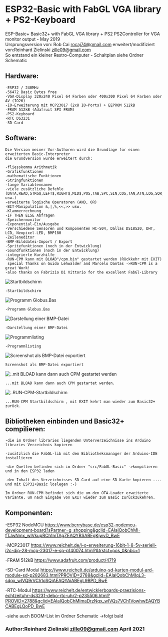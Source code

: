 # ESP32-Basic with FabGL VGA library + PS2-Keyboard
ESP-Basic+
Basic32+ with FabGL VGA library + PS2 PS2Controller 
for VGA monitor output - May 2019       
Ursprungsversion von: Rob Cai <rocaj74@gmail.com>
erweitert/modifiziert von:Reinhard Zielinski <zille09@gmail.com>                                                                   
So entstand ein kleiner Restro-Computer - Schaltplan siehe Ordner Schematic


## Hardware:
```
-ESP32 / 240MHz
-56472 Basic Bytes free
-VGA-Display 320x240 Pixel 64 Farben oder 400x300 Pixel 64 Farben oder AV (IO26)
-IO-Erweiterung mit MCP23017 (2x8 IO-Ports) + EEPROM 512kB 
-FRAM 512kB (Adafruit SPI FRAM)
-PS2-Keyboard 
-RTC DS3231 
-SD-Card
```



## Software:
```
Die Version meiner Vor-Authoren wird die Grundlage für einen erweiterten Basic-Interpreter
die Grundversion wurde erweitert durch:   

-fliesskomma Arithmetik
-Grafikfunktionen 	
-mathematische Funktionen 	
-Stringfunktionen 	
-lange Variablennamen  	
-viele zusätzliche Befehle (DATA,READ,STRG$,LEFT$,RIGHT$,MID$,POS,TAB,SPC,SIN,COS,TAN,ATN,LOG,SQR,PI usw.) 	
-erweiterte logische Operatoren (AND, OR) 	
-BIT-Manipulation &,|,%,<<,>> usw. 	
-Klammerrechnung 	
-IF THEN ELSE Abfragen 	
-Speichermonitor 	
-Exponential-Ein/Ausgabe 	
-Verschiedene Sensoren und Komponenten HC-S04, Dallas DS18S20, DHT, LCD, Neopixel-LED, BMP180 	
-Zeileneditor 
-BMP-Bilddatei-Import / Export
-Spritefunktionen (noch in der Entwicklung)
-Soundfunktionen (noch in der Entwicklung)
-integrierte Kurzhilfe
-RUN-CPM kann mit BLOAD"/cpm.bin" gestartet werden (Rückkehr mit EXIT)
 special Thanks on Guido Lehwalder and Marcelo Dantas ->RUN-CPM is a great Work!
-also thanks on Fabrizio Di Vittorio for the excellent FabGl-Library

```
![Startbildschirm](IMG/start.JPG) 
```
-Startbildschirm
```
![Programm Globus.Bas](IMG/globus.JPG)
```
-Programm Globus.Bas
```
![Darstellung einer BMP-Datei](IMG/norw.JPG)
```
-Darstellung einer BMP-Datei
```
![Programmlisting](IMG/prgm.JPG)
```
-Programmlisting
```

![Screenshot als BMP-Datei exportiert](IMG/export.png)
```
Screenshot als BMP-Datei exportiert
```

![..mit BLOAD kann dann auch CPM gestartet werden](IMG/Bload.JPG)
```
...mit BLOAD kann dann auch CPM gestartet werden.
```

![..RUN-CPM-Startbildschirm](IMG/cpm.JPG)
```
...RUN-CPM Startbildschirm , mit EXIT kehrt man wieder zum Basic32+ zurück.
```

## Bibliotheken einbinden und Basic32+ compilieren:
```
-die im Ordner libraries liegenden Unterverzeichnisse ins Arduino libraries-Verzeichnis kopieren

-zusätzlich die FabGL-lib mit dem Bibliotheksmanager der Arduino-IDE installieren

-die Quellen befinden sich im Ordner "src/FabGL-Basic" ->kompilieren und in den ESP32 laden

-den Inhalt des Verzeichnisses SD-Card auf eine SD-Karte kopieren .... und mit ESP32+Basic loslegen :-)

Im Ordner RUN-CPM befindet sich die um den OTA-Loader erweiterte Variante, um nach Eingabe von EXIT wieder zum Basic zurückzukehren.
```

## Komponenten:

-ESP32 NodeMCU https://www.berrybase.de/esp32-nodemcu-development-board?sPartner=g_shopping&gclid=EAIaIQobChMI-fTJwNmx_wIVkupRCh1mTAgZEAQYBSABEgKjwvD_BwE

-MCP23017 https://www.reichelt.de/i-o-erweiterung-16bit-1-8-5v-seriell-i2c-dip-28-mcp-23017-e-sp-p140074.html?&trstct=pos_0&nbc=1

-FRAM 512kB https://www.adafruit.com/product/4719

-SD-Card Modul https://www.reichelt.de/arduino-sd-karten-modul-ard-module-sd-p282683.html?PROVID=2788&gclid=EAIaIQobChMIqL3-sdqx_wIVQ9rVCh1oSQiAEAQYAiABEgL9BPD_BwE

-RTC-Modul https://www.reichelt.de/entwicklerboards-praezisions-echtzeituhr-ds3231-debo-rtc-uhr2-p235506.html?PROVID=2788&gclid=EAIaIQobChMImaDrzNqx_wIVQs7VCh1VowhwEAQYBCABEgLQoPD_BwE

-siehe auch BOOM-List im Ordner Schematic ->folgt bald

 ### Author:Reinhard Zielinski <zille09@gmail.com> April 2021
